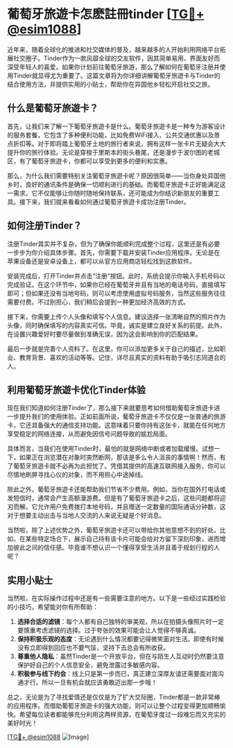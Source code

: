 # 葡萄牙旅遊卡怎麽註冊tinder [[TG💪+ @esim1088](https://t.me/s/esim1088)]

近年来，随着全球化的推进和社交媒体的普及，越来越多的人开始利用网络平台拓展社交圈子。Tinder作为一款风靡全球的交友软件，因其简单易用、界面友好而深受年轻人的喜爱。如果你计划前往葡萄牙旅游，那么了解如何在葡萄牙注册并使用Tinder就显得尤为重要了。这篇文章将为你详细讲解葡萄牙旅遊卡与Tinder的结合使用方法，并提供实用的小贴士，帮助你在异国他乡轻松开启社交之旅。

## 什么是葡萄牙旅遊卡？

首先，让我们来了解一下葡萄牙旅遊卡是什么。葡萄牙旅遊卡是一种专为游客设计的服务套餐，它包含了多种便利功能，比如免费WiFi接入、公共交通优惠以及景点折扣等。对于即将踏上葡萄牙土地的旅行者来说，拥有这样一张卡片无疑会大大提升你的旅行体验。无论是穿梭于里斯本的街头巷尾，还是漫步于波尔图的老城区，有了葡萄牙旅遊卡，你都可以享受到更多的便利和实惠。

那么，为什么我们需要特别关注葡萄牙旅遊卡呢？原因很简单——当你身处异国他乡时，良好的通讯条件是确保一切顺利进行的基础。而葡萄牙旅遊卡正好能满足这一需求。它不仅能够让你随时随地保持联系，还可能成为你结识新朋友的重要工具。接下来，我们就来看看如何通过葡萄牙旅遊卡成功注册Tinder。

## 如何注册Tinder？

注册Tinder其实并不复杂，但为了确保你能顺利完成整个过程，这里还是有必要一步步为你介绍具体步骤。首先，你需要下载并安装Tinder应用程序。无论是在苹果设备还是安卓设备上，都可以从官方应用商店轻松找到这款软件。

安装完成后，打开Tinder并点击“注册”按钮。此时，系统会提示你输入手机号码以完成验证。在这个环节中，如果你已经在葡萄牙并且有当地的电话号码，直接填写即可；但如果还没有当地号码，则可以考虑使用虚拟号码服务，当然这些服务往往需要付费。不过别担心，我们稍后会提到一种更加经济高效的方式。

接下来，你需要上传个人头像和填写个人信息。建议选择一张清晰自然的照片作为头像，同时确保填写的内容真实可信。毕竟，诚实是建立良好关系的前提。此外，在设置兴趣爱好时要尽量做到准确无误，因为这会影响到你的匹配结果。

最后一步就是完善个人资料了。在这里，你可以添加更多关于自己的描述，比如职业、教育背景、喜欢的活动等等。记住，详尽且真实的资料有助于吸引志同道合的人。

## 利用葡萄牙旅遊卡优化Tinder体验

现在我们知道如何注册Tinder了，那么接下来就要思考如何借助葡萄牙旅遊卡进一步提升我们的使用体验。正如前面所说，葡萄牙旅遊卡不仅仅是一张普通的旅游卡，它还具备强大的通信支持功能。这意味着只要你持有这张卡，就能在任何地方享受稳定的网络连接，从而避免因信号问题导致的尴尬局面。

具体而言，当我们在使用Tinder时，最怕的就是网络中断或者加载缓慢。试想一下，如果正在浏览潜在对象时突然断网，那该是多么令人沮丧的事情啊！然而，有了葡萄牙旅遊卡就不必再为此担忧了。凭借其提供的高速互联网接入服务，你可以尽情地刷屏寻找心仪的对象，而不用担心中途掉线。

除此之外，葡萄牙旅遊卡还能帮助我们节省不少费用。例如，当你在国外打电话或发短信时，通常会产生高额漫游费。但是有了葡萄牙旅遊卡之后，这些问题都将迎刃而解。它允许用户免费拨打本地号码，并且赠送一定数量的国际通话分钟数，这对于想要主动出击与当地人交流的人来说无疑是个好消息。

当然啦，除了上述优势之外，葡萄牙旅遊卡还可以带给你其他意想不到的好处。比如，在某些特定场合下，展示自己持有该卡片可能会给对方留下深刻印象，进而增加彼此之间的信任感。毕竟谁不想认识一个懂得享受生活并且善于规划行程的人呢？

## 实用小贴士

当然啦，在实际操作过程中还是有一些需要注意的地方。以下是一些经过实践检验的小技巧，希望能对你有所帮助：

1. **选择合适的滤镜**：每个人都有自己独特的审美观，所以在拍摄头像照片时一定要慎重考虑滤镜的选择。过于夸张的效果可能会让人觉得不够真诚。
2. **保持积极乐观的态度**：无论遇到什么情况都要记得微笑面对生活。即使有时候没有立即得到回应也不要气馁，坚持下去总会有所收获。
3. **尊重他人隐私**：虽然Tinder是一个开放平台，但在与陌生人互动时仍然要注意保护好自己的个人信息安全，避免泄露过多敏感内容。
4. **积极参与线下约会**：线上只是第一步而已，真正建立深厚友谊还需要面对面沟通才行。所以一旦有机会就应该勇敢迈出那一步哦！

总之，无论是为了寻找爱情还是仅仅是为了扩大交际圈，Tinder都是一款非常棒的应用程序。而借助葡萄牙旅遊卡的强大功能，则可以让整个过程变得更加顺畅愉快。希望每位读者都能够充分利用这两样资源，在葡萄牙度过一段难忘而又充实的美好时光！

[[TG💪+ @esim1088](https://t.me/s/esim1088) ![Image](https://i.postimg.cc/4NQfJmqS/Snipaste-2025-05-13-00-14-12.png)]